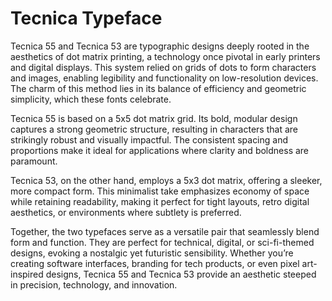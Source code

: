 # Tecnica Typeface

Tecnica 55 and Tecnica 53 are typographic designs deeply rooted in the aesthetics of dot matrix printing, a technology once pivotal in early printers and digital displays. This system relied on grids of dots to form characters and images, enabling legibility and functionality on low-resolution devices. The charm of this method lies in its balance of efficiency and geometric simplicity, which these fonts celebrate.

Tecnica 55 is based on a 5x5 dot matrix grid. Its bold, modular design captures a strong geometric structure, resulting in characters that are strikingly robust and visually impactful. The consistent spacing and proportions make it ideal for applications where clarity and boldness are paramount.

Tecnica 53, on the other hand, employs a 5x3 dot matrix, offering a sleeker, more compact form. This minimalist take emphasizes economy of space while retaining readability, making it perfect for tight layouts, retro digital aesthetics, or environments where subtlety is preferred.

Together, the two typefaces serve as a versatile pair that seamlessly blend form and function. They are perfect for technical, digital, or sci-fi-themed designs, evoking a nostalgic yet futuristic sensibility. Whether you’re creating software interfaces, branding for tech products, or even pixel art-inspired designs, Tecnica 55 and Tecnica 53 provide an aesthetic steeped in precision, technology, and innovation.
